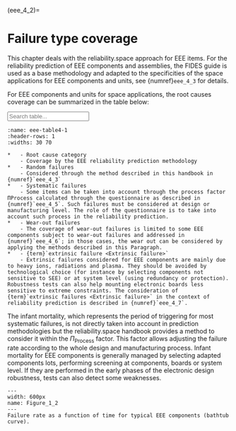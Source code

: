 (eee_4_2)=
# Failure type coverage

This chapter deals with the reliability.space approach for EEE items. For the reliability prediction of EEE components and assemblies, the FIDES guide is used as a base methodology and adapted to the specificities of the space applications for EEE components and units, see {numref}`eee_4_3` for details.

For EEE components and units for space applications, the root causes coverage can be summarized in the table below:

<input type="text" class="myInput" id="myInput" onkeyup="searchTableJupyter(this, 'eee-table4-1')" placeholder="Search table...">

```{list-table} Coverage of the failures root causes by the EEE reliability prediction methodology.
:name: eee-table4-1
:header-rows: 1
:widths: 30 70

*   - Root cause category
    - Coverage by the EEE reliability prediction methodology
*   - Random failures
    - Considered through the method described in this handbook in {numref}`eee_4_3`
*   - Systematic failures
    - Some items can be taken into account through the process factor ΠProcess calculated through the questionnaire as described in {numref}`eee_4_5`. Such failures must be considered at design or manufacturing level. The role of the questionnaire is to take into account such process in the reliability prediction.
*   - Wear-out failures
    - The coverage of wear-out failures is limited to some EEE components subject to wear-out failures and addressed in {numref}`eee_4_6`; in those cases, the wear out can be considered by applying the methods described in this Paragraph.
*   - {term}`extrinsic failure <Extrinsic failure>`
    - Extrinsic failures considered for EEE components are mainly due to heavy ions, radiations and plasma. They should be avoided by technological choice (for instance by selecting components not sensitive to SEE) or at system level (using redundancy or protection). Robustness tests can also help mounting electronic boards less sensitive to extreme constraints. The consideration of {term}`extrinsic failures <Extrinsic failure>` in the context of reliability prediction is described in {numref}`eee_4_7`.
```

The infant mortality, which represents the period of triggering for most systematic failures, is not directly taken into account in prediction methodologies but the reliability.space handbook provides a method to consider it within the $\Pi_{\text{Process}}$ factor. This factor allows adjusting the failure rate according to the whole design and manufacturing process. Infant mortality for EEE components is generally managed by selecting adapted components lots, performing screening at components, boards or system level. If they are performed in the early phases of the electronic design robustness, tests can also detect some weaknesses.

```{figure} ../../pictures/eee_figure4_2.png
---
width: 600px
name: Figure_1_2
---
Failure rate as a function of time for typical EEE components (bathtub curve).
```

